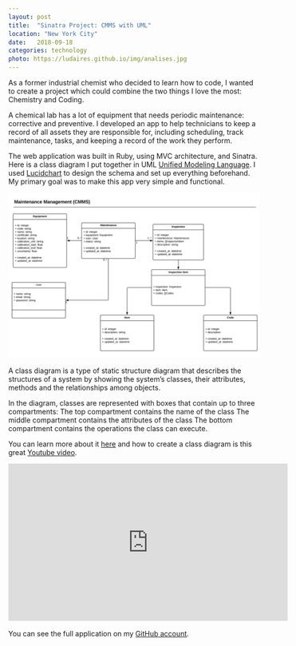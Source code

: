```yaml
---
layout: post
title:  "Sinatra Project: CMMS with UML"
location: "New York City"
date:   2018-09-18 
categories: technology
photo: https://ludaires.github.io/img/analises.jpg
---
```

As a former industrial chemist who decided to learn how to code, I wanted to create a project which could combine the two things I love the most: Chemistry and Coding. 

A chemical lab has a lot of equipment that needs periodic maintenance: corrective and preventive. I developed an app to help technicians to keep a record of all assets they are responsible for, including scheduling, track maintenance, tasks, and keeping a record of the work they perform.  

The web application was built in Ruby, using MVC architecture, and Sinatra. Here is a class diagram I put together in UML [Unified Modeling Language](https://en.wikipedia.org/wiki/Unified_Modeling_Language). I used [Lucidchart](https://www.lucidchart.com "Lucidchart's Homepage") to design the schema and set up everything beforehand. My primary goal was to make this app very simple and functional.

![Class Diagram](/img/class_diagram.png)

A class diagram is a type of static structure diagram that describes the structures of a system by showing the system’s classes, their attributes, methods and the relationships among objects.

In the diagram, classes are represented with boxes that contain up to three compartments:
The top compartment contains the name of the class
The middle compartment contains the attributes of the class
The bottom compartment contains the operations the class can execute. 

You can learn more about it [here](https://en.wikipedia.org/wiki/Class_diagram "Wikipedia") and how to create a class diagram is this great [Youtube video](https://youtu.be/UI6lqHOVHic "Youtube"). 

<iframe width="560" height="315" src="https://www.youtube.com/embed/UI6lqHOVHic" frameborder="0" allow="accelerometer; autoplay; encrypted-media; gyroscope; picture-in-picture" allowfullscreen></iframe>

You can see the full application on my [GitHub account](https://github.com/ludaires/maintenance_management_sinatra_app "Ludmilla's GitHub"). 
